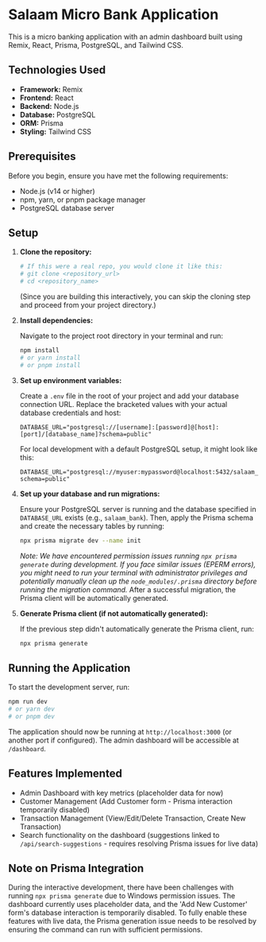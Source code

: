 # Salaam Micro Bank Application

This is a micro banking application with an admin dashboard built using Remix, React, Prisma, PostgreSQL, and Tailwind CSS.

## Technologies Used

-   **Framework:** Remix
-   **Frontend:** React
-   **Backend:** Node.js
-   **Database:** PostgreSQL
-   **ORM:** Prisma
-   **Styling:** Tailwind CSS

## Prerequisites

Before you begin, ensure you have met the following requirements:

*   Node.js (v14 or higher)
*   npm, yarn, or pnpm package manager
*   PostgreSQL database server

## Setup

1.  **Clone the repository:**

    ```bash
    # If this were a real repo, you would clone it like this:
    # git clone <repository_url>
    # cd <repository_name>
    ```
    (Since you are building this interactively, you can skip the cloning step and proceed from your project directory.)

2.  **Install dependencies:**

    Navigate to the project root directory in your terminal and run:

    ```bash
    npm install
    # or yarn install
    # or pnpm install
    ```

3.  **Set up environment variables:**

    Create a `.env` file in the root of your project and add your database connection URL. Replace the bracketed values with your actual database credentials and host:

    ```env
    DATABASE_URL="postgresql://[username]:[password]@[host]:[port]/[database_name]?schema=public"
    ```

    For local development with a default PostgreSQL setup, it might look like this:

    ```env
    DATABASE_URL="postgresql://myuser:mypassword@localhost:5432/salaam_bank?schema=public"
    ```

4.  **Set up your database and run migrations:**

    Ensure your PostgreSQL server is running and the database specified in `DATABASE_URL` exists (e.g., `salaam_bank`). Then, apply the Prisma schema and create the necessary tables by running:

    ```bash
    npx prisma migrate dev --name init
    ```

    *Note: We have encountered permission issues running `npx prisma generate` during development. If you face similar issues (EPERM errors), you might need to run your terminal with administrator privileges and potentially manually clean up the `node_modules/.prisma` directory before running the migration command.* After a successful migration, the Prisma client will be automatically generated.

5.  **Generate Prisma client (if not automatically generated):**

    If the previous step didn't automatically generate the Prisma client, run:

    ```bash
    npx prisma generate
    ```

## Running the Application

To start the development server, run:

```bash
npm run dev
# or yarn dev
# or pnpm dev
```

The application should now be running at `http://localhost:3000` (or another port if configured). The admin dashboard will be accessible at `/dashboard`.

## Features Implemented

*   Admin Dashboard with key metrics (placeholder data for now)
*   Customer Management (Add Customer form - Prisma interaction temporarily disabled)
*   Transaction Management (View/Edit/Delete Transaction, Create New Transaction)
*   Search functionality on the dashboard (suggestions linked to `/api/search-suggestions` - requires resolving Prisma issues for live data)

## Note on Prisma Integration

During the interactive development, there have been challenges with running `npx prisma generate` due to Windows permission issues. The dashboard currently uses placeholder data, and the 'Add New Customer' form's database interaction is temporarily disabled. To fully enable these features with live data, the Prisma generation issue needs to be resolved by ensuring the command can run with sufficient permissions.
